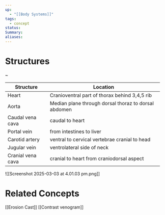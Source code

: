 ```yaml
---
up:
  - "[[Body Systems]]"
tags:
  - concept
status: 
Summary: 
aliases:
---
```

# Structures
~

| Structure         | Location                                             |
| ----------------- | ---------------------------------------------------- |
| Heart             | Cranioventral part of thorax behind 3,4,5 rib        |
| Aorta             | Median plane through dorsal thoraz to dorsal abdomen |
| Caudal vena cava  | caudal to heart                                      |
| Portal vein       | from intestines to liver                             |
| Carotid artery    | ventral to cervical vertebrae cranial to head        |
| Jugular vein      | ventrolateral side of neck                           |
| Cranial vena cava | cranial to heart from craniodorsal aspect            |

![[Screenshot 2025-03-03 at 4.01.03 pm.png]]

# Related Concepts
[[Erosion Cast]]
[[Contrast venogram]]
